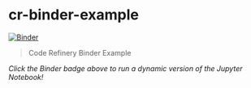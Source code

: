 # cr-binder-example

[![Binder](https://mybinder.org/badge_logo.svg)](https://mybinder.org/v2/gh/engeir/cr-binder-example/HEAD)

> Code Refinery Binder Example

_Click the Binder badge above to run a dynamic version of the Jupyter Notebook!_
